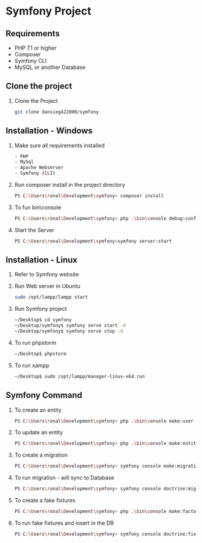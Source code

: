 # Symfony Project

## Requirements

- PHP 7.1 or higher
- Composer
- Symfony CLI
- MySQL or another Database

## Clone the project

1. Clone the Project
   ```bash
   git clone dansieg422000/symfony

## Installation - Windows

1. Make sure all requirements installed
   ```bash
   - PHP
   - MySql
   - Apache Webserver
   - Symfony (CLI)

2. Run composer install in the project directory
   ```bash
   PS C:\Users\ronal\Development\symfony> composer install
   
3. To fun bin\console
   ```bash
   PS C:\Users\ronal\Development\symfony> php .\bin\console debug:config api_platform
   
3. Start the Server
   ```bash
   PS C:\Users\ronal\Development\symfony>symfony server:start
   
## Installation - Linux

1. Refer to Symfony website

2. Run Web server in Ubuntu
   ```bash
   sudo /opt/lampp/lampp start
   
3. Run Symfony project
   ```bash
   ~/Desktop$ cd symfony
   ~/Desktop/symfony$ symfony serve start -d
   ~/Desktop/symfony$ symfony serve stop -d
   
4. To run phpstorm
   ```bash
   ~/Desktop$ phpstorm
   
5. To run xampp
   ```bash
   ~/Desktop$ sudo /opt/lampp/manager-linux-x64.run
   
## Symfony Command
1. To create an entity
   ```bash
   PS C:\Users\ronal\Development\symfony> php .\bin\console make:user
   
2. To update an entity
   ```bash
   PS C:\Users\ronal\Development\symfony> php .\bin\console make:entity
   
3. To create a migration
   ```bash
   PS C:\Users\ronal\Development\symfony> symfony console make:migration
   
4. To run migration - will sync to Database
   ```bash
   PS C:\Users\ronal\Development\symfony> symfony console doctrine:migrations:migrate
   
5. To create a fake fixtures
   ```bash
   PS C:\Users\ronal\Development\symfony> php .\bin\console make:factory
   
6. To run fake fixtures and insert in the DB
   ```bash
   PS C:\Users\ronal\Development\symfony> symfony console doctrine:fixtures:load
   
   
   
   
